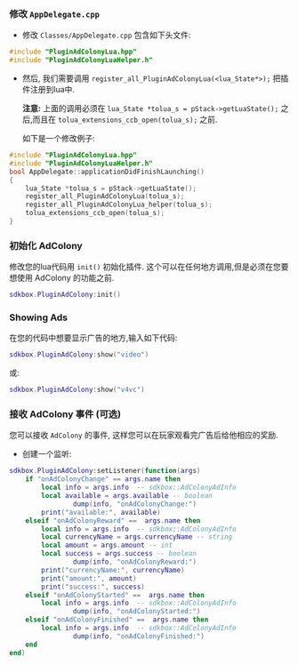 ### 修改 `AppDelegate.cpp`
* 修改 `Classes/AppDelegate.cpp` 包含如下头文件:
```cpp
#include "PluginAdColonyLua.hpp"
#include "PluginAdColonyLuaHelper.h"
```

* 然后, 我们需要调用 `register_all_PluginAdColonyLua(<lua_State*>);` 把插件注册到lua中.

  __注意:__ 上面的调用必须在 `lua_State *tolua_s = pStack->getLuaState();` 之后,而且在 `tolua_extensions_ccb_open(tolua_s);` 之前.

	如下是一个修改例子:
```cpp
#include "PluginAdColonyLua.hpp"
#include "PluginAdColonyLuaHelper.h"
bool AppDelegate::applicationDidFinishLaunching()
{
	lua_State *tolua_s = pStack->getLuaState();
	register_all_PluginAdColonyLua(tolua_s);
	register_all_PluginAdColonyLua_helper(tolua_s);
	tolua_extensions_ccb_open(tolua_s);
}
```

### 初始化 AdColony
修改您的lua代码用 `init()` 初始化插件. 这个可以在任何地方调用,但是必须在您要想使用 AdColony 的功能之前.
```lua
sdkbox.PluginAdColony:init()
```

### Showing Ads
在您的代码中想要显示广告的地方,输入如下代码:
```lua
sdkbox.PluginAdColony:show("video")
```
或:
```lua
sdkbox.PluginAdColony:show("v4vc")
```

### 接收 AdColony 事件 (可选)
您可以接收 `AdColony` 的事件, 这样您可以在玩家观看完广告后给他相应的奖励.

* 创建一个监听:
```lua
sdkbox.PluginAdColony:setListener(function(args)
    if "onAdColonyChange" == args.name then
        local info = args.info  -- sdkbox::AdColonyAdInfo
        local available = args.available -- boolean
				dump(info, "onAdColonyChange:")
        print("available:", available)
    elseif "onAdColonyReward" ==  args.name then
        local info = args.info  -- sdkbox::AdColonyAdInfo
        local currencyName = args.currencyName -- string
        local amount = args.amount -- int
        local success = args.success -- boolean
				dump(info, "onAdColonyReward:")
        print("currencyName:", currencyName)
        print("amount:", amount)
        print("success:", success)
    elseif "onAdColonyStarted" ==  args.name then
        local info = args.info  -- sdkbox::AdColonyAdInfo
				dump(info, "onAdColonyStarted:")
    elseif "onAdColonyFinished" ==  args.name then
        local info = args.info  -- sdkbox::AdColonyAdInfo
				dump(info, "onAdColonyFinished:")
    end
end)
```
